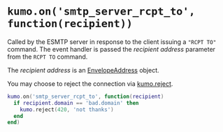 # `kumo.on('smtp_server_rcpt_to', function(recipient))`

Called by the ESMTP server in response to the client issuing a `"RCPT TO"`
command.  The event handler is passed the *recipient address* parameter from
the `RCPT TO` command.

The *recipient address* is an [EnvelopeAddress](../address/index.md) object.

You may choose to reject the connection via [kumo.reject](../kumo/reject.md).

```lua
kumo.on('smtp_server_rcpt_to', function(recipient)
  if recipient.domain == 'bad.domain' then
    kumo.reject(420, 'not thanks')
  end
end)
```

